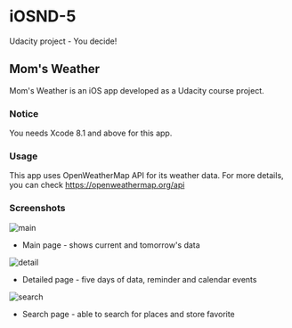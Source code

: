# iOSND-5

Udacity project - You decide!

Mom's Weather
-------------

Mom's Weather is an iOS app developed as a Udacity course project.

### Notice ###

You needs Xcode 8.1 and above for this app.

### Usage ###

This app uses OpenWeatherMap API for its weather data.
For more details, you can check https://openweathermap.org/api

### Screenshots ###

![main](http://d.pr/i/MprT)
* Main page - shows current and tomorrow's data

![detail](http://d.pr/i/fcXL)
* Detailed page - five days of data, reminder and calendar events

![search](http://d.pr/i/2NRa)
* Search page - able to search for places and store favorite
